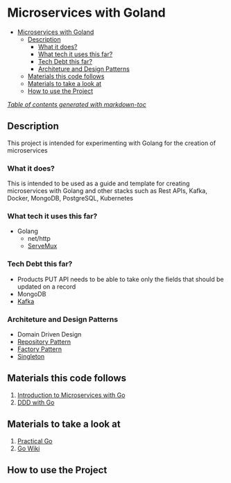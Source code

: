 # Microservices with Goland

- [Microservices with Goland](#microservices-with-goland)
  - [Description](#description)
    - [What it does?](#what-it-does)
    - [What tech it uses this far?](#what-tech-it-uses-this-far)
    - [Tech Debt this far?](#tech-debt-this-far)
    - [Architeture and Design Patterns](#architeture-and-design-patterns)
  - [Materials this code follows](#materials-this-code-follows)
  - [Materials to take a look at](#materials-to-take-a-look-at)
  - [How to use the Project](#how-to-use-the-project)

*[Table of contents generated with markdown-toc](http://ecotrust-canada.github.io/markdown-toc/)*

## Description

This project is intended for experimenting with Golang for the creation of microservices


### What it does?

This is intended to be used as a guide and template for creating microservices with Golang and other stacks such as Rest APIs, Kafka, Docker, MongoDB, PostgreSQL, Kubernetes

### What tech it uses this far?

- Golang
  - net/http
  - [ServeMux](https://pkg.go.dev/net/http#ServeMux)

### Tech Debt this far?

- Products PUT API needs to be able to take only the fields that should be updated on a record
- MongoDB
- [Kafka](https://www.youtube.com/watch?v=-yVxChp7HoQ&ab_channel=AnthonyGG)

### Architeture and Design Patterns

- Domain Driven Design
- [Repository Pattern](https://threedots.tech/post/repository-pattern-in-go/)
- [Factory Pattern](https://refactoring.guru/design-patterns/factory-method)
- [Singleton](https://refactoring.guru/design-patterns/singleton)

## Materials this code follows

1. [Introduction to Microservices with Go](https://www.youtube.com/watch?v=VzBGi_n65iU&list=RDCMUC2V1SxXFUa5YxVJvTsrCgyg&start_radio=1&rv=VzBGi_n65iU&t=52&ab_channel=NicJackson)
2. [DDD with Go](https://programmingpercy.tech/blog/how-to-domain-driven-design-ddd-golang/)

## Materials to take a look at

1. [Practical Go](https://dave.cheney.net/practical-go)
2. [Go Wiki](https://github.com/golang/go/wiki)

## How to use the Project

